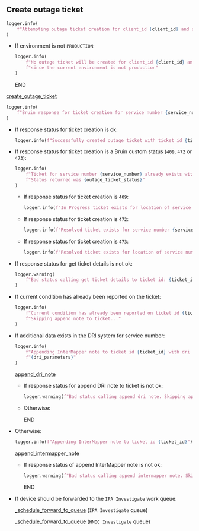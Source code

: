 ## Create outage ticket

```python
logger.info(
    f"Attempting outage ticket creation for client_id {client_id} and service_number {service_number}"
)
```

* If environment is not `PRODUCTION`:
  ```python
  logger.info(
      f"No outage ticket will be created for client_id {client_id} and circuit_id {circuit_id} "
      f"since the current environment is not production"
  )
  ```
  END

[create_outage_ticket](../repositories/bruin_repository/create_outage_ticket.md)

```python
logger.info(
    f"Bruin response for ticket creation for service number {service_number}: {outage_ticket_response}"
)
```

* If response status for ticket creation is ok:
  ```python
  logger.info(f"Successfully created outage ticket with ticket_id {ticket_id}")
  ```

* If response status for ticket creation is a Bruin custom status (`409`, `472` or `473`):
    ```python
    logger.info(
        f"Ticket for service number {service_number} already exists with ticket_id {ticket_id}."
        f"Status returned was {outage_ticket_status}"
    )
    ```

    * If response status for ticket creation is `409`:
      ```python
      logger.info(f"In Progress ticket exists for location of service number {service_number}")
      ```

    * If response status for ticket creation is `472`:
      ```python
      logger.info(f"Resolved ticket exists for service number {service_number}")
      ```

    * If response status for ticket creation is `473`:
      ```python
      logger.info(f"Resolved ticket exists for location of service number {service_number")
      ```

* If response status for get ticket details is not ok:
    ```python
    logger.warning(
        f"Bad status calling get ticket details to ticket id: {ticket_id}. Skipping append note to ticket..."
    )
    ```
    
* If current condition has already been reported on the ticket:
    ```python
    logger.info(
        f"Current condition has already been reported on ticket id {ticket_id}. "
        f"Skipping append note to ticket..."
    )
    ```

* If additional data exists in the DRI system for service number:
    ```python
    logger.info(
        f"Appending InterMapper note to ticket id {ticket_id} with dri parameters: "
        f"{dri_parameters}"
    )
    ```
    [append_dri_note](../repositories/bruin_repository/append_dri_note.md)
    * If response status for append DRI note to ticket is not ok:
      ```python
      logger.warning(f"Bad status calling append dri note. Skipping append note to ticket...")
      ```
    * Otherwise:

        END

* Otherwise:
    ```python
    logger.info(f"Appending InterMapper note to ticket id {ticket_id}")
    ```
    [append_intermapper_note](../repositories/bruin_repository/append_intermapper_note.md)
    * If response status of append InterMapper note is not ok:
      ```python
      logger.warning(f"Bad status calling append intermapper note. Skipping append note to ticket...")
      ```
      END

* If device should be forwarded to the `IPA Investigate` work queue:

    [_schedule_forward_to_queue](_schedule_forward_to_queue.md) (`IPA Investigate` queue)

    [_schedule_forward_to_queue](_schedule_forward_to_queue.md) (`HNOC Investigate` queue)